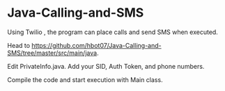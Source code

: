 # Java-Calling-and-SMS
Using Twilio , the program can place calls and send SMS  when executed.

Head to https://github.com/hbot07/Java-Calling-and-SMS/tree/master/src/main/java.

Edit PrivateInfo.java. Add your SID, Auth Token, and phone numbers.

Compile the code and start execution with Main class.
